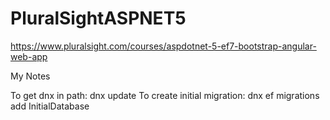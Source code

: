 # PluralSightASPNET5
https://www.pluralsight.com/courses/aspdotnet-5-ef7-bootstrap-angular-web-app

My Notes

To get dnx in path: dnx update
To create initial migration: dnx ef migrations add InitialDatabase
